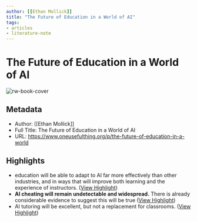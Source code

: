 ```yaml
---
author: [[Ethan Mollick]]
title: "The Future of Education in a World of AI"
tags: 
- articles
- literature-note
---
```

# The Future of Education in a World of AI

![rw-book-cover](https://substackcdn.com/image/fetch/f_auto,q_auto:good,fl_progressive:steep/https%3A%2F%2Fsubstack-post-media.s3.amazonaws.com%2Fpublic%2Fimages%2F39d2a5ed-6deb-4397-b514-a384ac05ff33_1312x928.png)

## Metadata
- Author: [[Ethan Mollick]]
- Full Title: The Future of Education in a World of AI
- URL: https://www.oneusefulthing.org/p/the-future-of-education-in-a-world

## Highlights
- education will be able to adapt to AI far more effectively than other industries, and in ways that will improve both learning and the experience of instructors. ([View Highlight](https://read.readwise.io/read/01gxm3jkpwx1hezvmb145rtcxq))
- **AI cheating will remain undetectable and widespread.** There is already considerable evidence to suggest this will be true ([View Highlight](https://read.readwise.io/read/01gxm3k2hpzpc4g1c0dtdtymnj))
- AI tutoring will be excellent, but not a replacement for classrooms. ([View Highlight](https://read.readwise.io/read/01gxm3mw664d7xnmd6d6fd7ckt))

